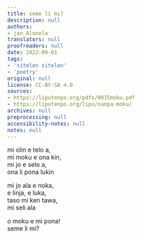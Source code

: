 ```yaml
---
title: seme li mi?
description: null
authors:
- jan Alonola
translators: null
proofreaders: null
date: 2022-09-01
tags:
- 'sitelen sitelen'
- 'poetry'
original: null
license: CC-BY-SA 4.0
sources:
- https://liputenpo.org/pdfs/0015moku.pdf
- https://liputenpo.org/lipu/nanpa-moku/
archives: null
preprocessing: null
accessibility-notes: null
notes: null
---
```


mi olin e telo a,  
mi moku e ona kin,  
mi jo e selo a,  
ona li pona lukin

mi jo ala e noka,  
e linja, e luka,  
taso mi ken tawa,  
mi seli ala

o moku e mi pona!  
seme li mi?